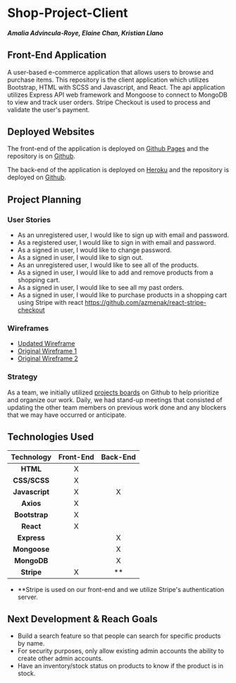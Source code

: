 # Shop-Project-Client
##### Amalia Advincula-Roye, Elaine Chan, Kristian Llano

## Front-End Application
A user-based e-commerce application that allows users to browse and purchase
items. This repository is the client application which utilizes Bootstrap, HTML
with SCSS and Javascript, and React. The api application utilizes Express API
web framework and Mongoose to connect to MongoDB to view and track user orders.
Stripe Checkout is used to process and validate the user's payment.

## Deployed Websites
The front-end of the application is deployed on [Github Pages](https://smolpotats.github.io/shop-client/#/)
and the repository is on [Github](https://github.com/smolpotats/shop-client).

The back-end of the application is deployed on [Heroku](https://sheltered-hollows-93867.herokuapp.com/)
and the repository is deployed on [Github](https://github.com/smolpotats/shop-serverhttps://github.com/smolpotats/shop-server).

## Project Planning
### User Stories
- As an unregistered user, I would like to sign up with email and password.
- As a registered user, I would like to sign in with email and password.
- As a signed in user, I would like to change password.
- As a signed in user, I would like to sign out.
- As an unregistered user, I would like to see all of the products.
- As a signed in user, I would like to add and remove products from a shopping cart.
- As a signed in user, I would like to see all my past orders.
- As a signed in user, I would like to purchase products in a shopping cart using Stripe with react https://github.com/azmenak/react-stripe-checkout

### Wireframes
* [Updated Wireframe](https://imgur.com/WgI8y5t.png)
* [Original Wireframe 1](https://imgur.com/qq6Vy7Q.png)
* [Original Wireframe 2](https://imgur.com/gjGXVAw.png)

### Strategy
As a team, we initially utilized [projects boards](https://github.com/orgs/smolpotats/projects/2) on Github to help prioritize and organize our work. Daily, we had
stand-up meetings that consisted of updating the other team members on previous
work done and any blockers that we may have occurred or anticipate.

## Technologies Used
Technology    | Front-End | Back-End |
:-----------: | :-------: | :------: |
**HTML**      | X         |          |
**CSS/SCSS**  | X         |          |
**Javascript**| X         | X        |
**Axios**     | X         |          |
**Bootstrap** | X         |          |
**React**     | X         |          |
**Express**   |           | X        |
**Mongoose**  |           | X        |
**MongoDB**   |           | X        |
**Stripe**    | X         | **       |

* **Stripe is used on our front-end and we utilize Stripe's authentication server.

## Next Development & Reach Goals
- Build a search feature so that people can search for specific products by name.
- For security purposes, only allow existing admin accounts the ability to
  create other admin accounts.
- Have an inventory/stock status on products to know if the product is in stock.
